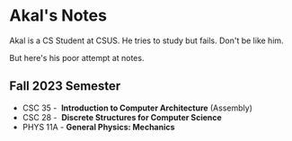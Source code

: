 # Akal's Notes

Akal is a CS Student at CSUS.
He tries to study but fails.
Don't be like him.

But here's his poor attempt at notes.

## Fall 2023 Semester

- CSC 35 -  **Introduction to Computer Architecture** (Assembly)
- CSC 28 -  **Discrete Structures for Computer Science**
- PHYS 11A - **General Physics: Mechanics**
